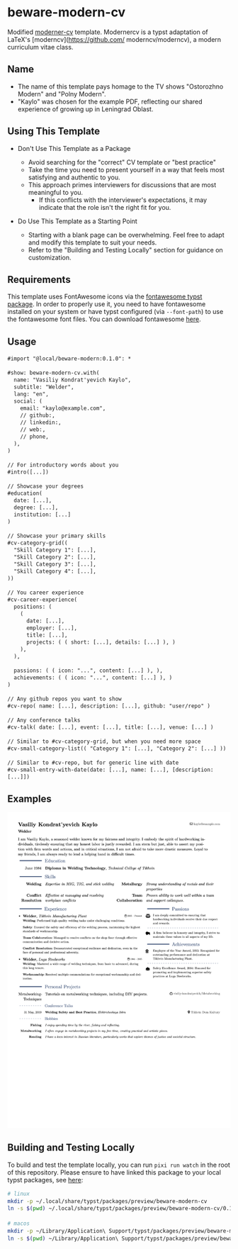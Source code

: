 # beware-modern-cv

Modified [moderner-cv](https://typst.app/universe/package/moderner-cv) template.
Modernercv is a typst adaptation of LaTeX's [moderncv](https://github.com/
moderncv/moderncv), a modern curriculum vitae class.

## Name
- The name of this template pays homage to the TV shows "Ostorozhno Modern" and "Polny Modern".
- "Kaylo" was chosen for the example PDF, reflecting our shared experience of growing up in Leningrad Oblast.

## Using This Template
- Don't Use This Template as a Package
  - Avoid searching for the "correct" CV template or "best practice"
  - Take the time you need to present yourself in a way that feels most satisfying and authentic to you.
  - This approach primes interviewers for discussions that are most meaningful to you.
    - If this conflicts with the interviewer's expectations, it may indicate that the role isn't the right fit for you.

- Do Use This Template as a Starting Point
  - Starting with a blank page can be overwhelming. Feel free to adapt and modify this template to suit your needs.
  - Refer to the "Building and Testing Locally" section for guidance on customization.

## Requirements

This template uses FontAwesome icons via the [fontawesome typst package](https://typst.app/universe/package/fontawesome).
In order to properly use it, you need to have fontawesome installed on your system or have typst configured (via `--font-path`) to use the fontawesome font files.
You can download fontawesome [here](https://fontawesome.com/download).

## Usage

```typst
#import "@local/beware-modern:0.1.0": *

#show: beware-modern-cv.with(
  name: "Vasiliy Kondrat'yevich Kaylo",
  subtitle: "Welder",
  lang: "en",
  social: (
    email: "kaylo@example.com",
    // github:,
    // linkedin:,
    // web:,
    // phone,
  ),
)

// For introductory words about you
#intro([...])

// Showcase your degrees
#education(
  date: [...],
  degree: [...],
  institution: [...]
)

// Showcase your primary skills
#cv-category-grid((
  "Skill Category 1": [...],
  "Skill Category 2": [...],
  "Skill Category 3": [...],
  "Skill Category 4": [...],
))

// You career experience
#cv-career-experience(
  positions: (
    (
      date: [...],
      employer: [...],
      title: [...],
      projects: ( ( short: [...], details: [...] ), )
    ),
  ),

  passions: ( ( icon: "...", content: [...] ), ),
  achievements: ( ( icon: "...", content: [...] ), )
)

// Any github repos you want to show
#cv-repo( name: [...], description: [...], github: "user/repo" )

// Any conference talks
#cv-talk( date: [...], event: [...], title: [...], venue: [...] )

// Similar to #cv-category-grid, but when you need more space
#cv-small-category-list(( "Category 1": [...], "Category 2": [...] ))

// Similar to #cv-repo, but for generic line with date
#cv-small-entry-with-date(date: [...], name: [...], [description: [...]])
```

## Examples

![Vasiliy Kaylo's CV](assets/example.png)

## Building and Testing Locally

To build and test the template locally, you can run `pixi run watch` in the root of this repository.
Please ensure to have linked this package to your local typst packages, see [here](https://github.com/typst/packages#local-packages):

```bash
# linux
mkdir -p ~/.local/share/typst/packages/preview/beware-modern-cv
ln -s $(pwd) ~/.local/share/typst/packages/preview/beware-modern-cv/0.1.0

# macos
mkdir -p ~/Library/Application\ Support/typst/packages/preview/beware-modern-cv
ln -s $(pwd) ~/Library/Application\ Support/typst/packages/preview/beware-modern-cv/0.1.0
```
